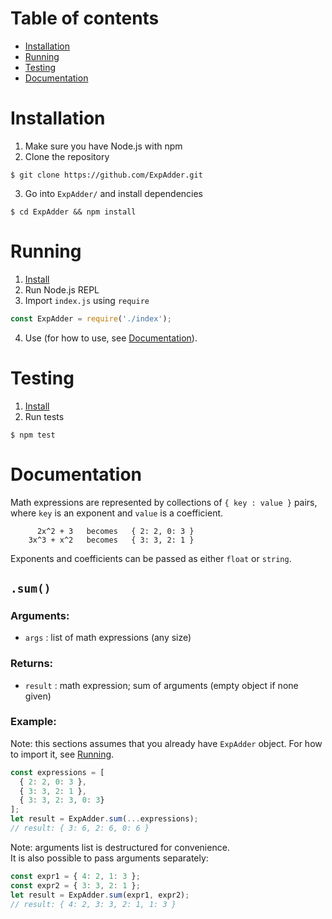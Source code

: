 # Table of contents
- [Installation](#installation)
- [Running](#running)
- [Testing](#teseting)
- [Documentation](#documentation)

# Installation
1. Make sure you have Node.js with npm
2. Clone the repository
```
$ git clone https://github.com/ExpAdder.git
```
3. Go into `ExpAdder/` and install dependencies
```
$ cd ExpAdder && npm install
```

# Running
1. [Install](#installation)
2. Run Node.js REPL
3. Import `index.js` using `require`
```javascript
const ExpAdder = require('./index');
```
4. Use (for how to use, see [Documentation](#documentation)).

# Testing
1. [Install](#installation)
2. Run tests
```
$ npm test
```

# Documentation
Math expressions are represented by collections of `{ key : value }` pairs,
where `key` is an exponent and `value` is a coefficient.
```
      2x^2 + 3   becomes   { 2: 2, 0: 3 }
    3x^3 + x^2   becomes   { 3: 3, 2: 1 }
```
Exponents and coefficients can be passed as either `float` or `string`.

## `.sum()`
### Arguments:
- `args` : list of math expressions (any size)

### Returns:
- `result` : math expression; sum of arguments (empty object if none given)

### Example:
Note: this sections assumes that you already have `ExpAdder` object.
For how to import it, see [Running](#running).
```javascript
const expressions = [
  { 2: 2, 0: 3 },
  { 3: 3, 2: 1 },
  { 3: 3, 2: 3, 0: 3}
];
let result = ExpAdder.sum(...expressions);
// result: { 3: 6, 2: 6, 0: 6 }
```
Note: arguments list is destructured for convenience.<br>
It is also possible to pass arguments separately:
```javascript
const expr1 = { 4: 2, 1: 3 };
const expr2 = { 3: 3, 2: 1 };
let result = ExpAdder.sum(expr1, expr2);
// result: { 4: 2, 3: 3, 2: 1, 1: 3 }
```